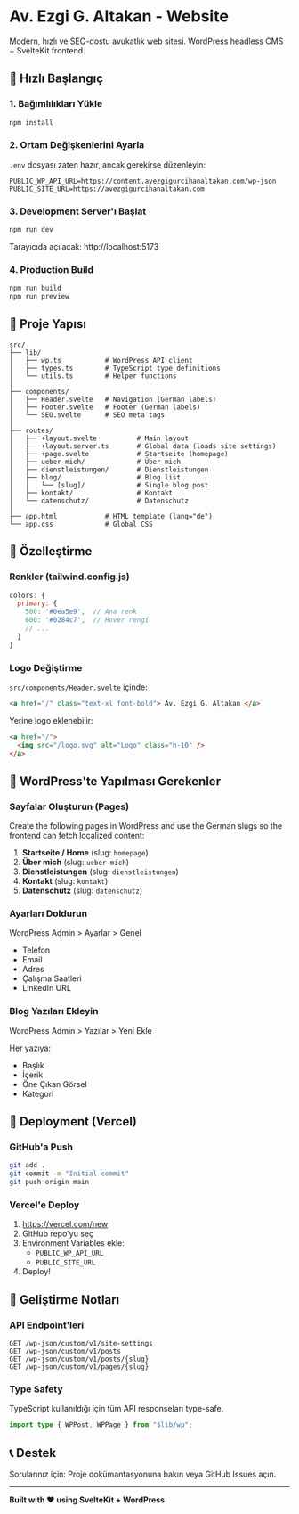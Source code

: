 # Av. Ezgi G. Altakan - Website

Modern, hızlı ve SEO-dostu avukatlık web sitesi. WordPress headless CMS + SvelteKit frontend.

## 🚀 Hızlı Başlangıç

### 1. Bağımlılıkları Yükle

```bash
npm install
```

### 2. Ortam Değişkenlerini Ayarla

`.env` dosyası zaten hazır, ancak gerekirse düzenleyin:

```
PUBLIC_WP_API_URL=https://content.avezgigurcihanaltakan.com/wp-json
PUBLIC_SITE_URL=https://avezgigurcihanaltakan.com
```

### 3. Development Server'ı Başlat

```bash
npm run dev
```

Tarayıcıda açılacak: http://localhost:5173

### 4. Production Build

```bash
npm run build
npm run preview
```

## 📁 Proje Yapısı

```
src/
├── lib/
│   ├── wp.ts           # WordPress API client
│   ├── types.ts        # TypeScript type definitions
│   └── utils.ts        # Helper functions
│
├── components/
│   ├── Header.svelte   # Navigation (German labels)
│   ├── Footer.svelte   # Footer (German labels)
│   └── SEO.svelte      # SEO meta tags
│
├── routes/
│   ├── +layout.svelte          # Main layout
│   ├── +layout.server.ts       # Global data (loads site settings)
│   ├── +page.svelte            # Startseite (homepage)
│   ├── ueber-mich/             # Über mich
│   ├── dienstleistungen/       # Dienstleistungen
│   ├── blog/                   # Blog list
│   │   └── [slug]/             # Single blog post
│   ├── kontakt/                # Kontakt
│   └── datenschutz/            # Datenschutz
│
├── app.html            # HTML template (lang="de")
└── app.css             # Global CSS
```

## 🎨 Özelleştirme

### Renkler (tailwind.config.js)

```javascript
colors: {
  primary: {
    500: '#0ea5e9',  // Ana renk
    600: '#0284c7',  // Hover rengi
    // ...
  }
}
```

### Logo Değiştirme

`src/components/Header.svelte` içinde:

```html
<a href="/" class="text-xl font-bold"> Av. Ezgi G. Altakan </a>
```

Yerine logo eklenebilir:

```html
<a href="/">
  <img src="/logo.svg" alt="Logo" class="h-10" />
</a>
```

## 📝 WordPress'te Yapılması Gerekenler

### Sayfalar Oluşturun (Pages)

Create the following pages in WordPress and use the German slugs so the frontend can fetch localized content:

1. **Startseite / Home** (slug: `homepage`)
2. **Über mich** (slug: `ueber-mich`)
3. **Dienstleistungen** (slug: `dienstleistungen`)
4. **Kontakt** (slug: `kontakt`)
5. **Datenschutz** (slug: `datenschutz`)

### Ayarları Doldurun

WordPress Admin > Ayarlar > Genel

- Telefon
- Email
- Adres
- Çalışma Saatleri
- LinkedIn URL

### Blog Yazıları Ekleyin

WordPress Admin > Yazılar > Yeni Ekle

Her yazıya:

- Başlık
- İçerik
- Öne Çıkan Görsel
- Kategori

## 🚀 Deployment (Vercel)

### GitHub'a Push

```bash
git add .
git commit -m "Initial commit"
git push origin main
```

### Vercel'e Deploy

1. https://vercel.com/new
2. GitHub repo'yu seç
3. Environment Variables ekle:
   - `PUBLIC_WP_API_URL`
   - `PUBLIC_SITE_URL`
4. Deploy!

## 🔧 Geliştirme Notları

### API Endpoint'leri

```
GET /wp-json/custom/v1/site-settings
GET /wp-json/custom/v1/posts
GET /wp-json/custom/v1/posts/{slug}
GET /wp-json/custom/v1/pages/{slug}
```

### Type Safety

TypeScript kullanıldığı için tüm API responseları type-safe.

```typescript
import type { WPPost, WPPage } from "$lib/wp";
```

## 📞 Destek

Sorularınız için: Proje dokümantasyonuna bakın veya GitHub Issues açın.

---

**Built with ❤️ using SvelteKit + WordPress**
